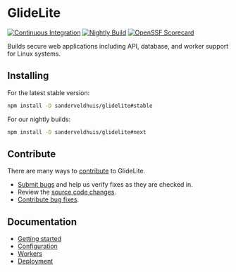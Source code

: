 
# GlideLite

[![Continuous Integration](https://github.com/sanderveldhuis/glidelite/actions/workflows/ci.yaml/badge.svg)](https://github.com/sanderveldhuis/glidelite//actions/workflows/ci.yaml)
[![Nightly Build](https://github.com/sanderveldhuis/glidelite/actions/workflows/nightly.yaml/badge.svg)](https://github.com/sanderveldhuis/glidelite//actions/workflows/nightly.yaml)
[![OpenSSF Scorecard](https://api.securityscorecards.dev/projects/github.com/sanderveldhuis/glidelite/badge)](https://securityscorecards.dev/viewer/?uri=github.com/sanderveldhuis/glidelite)

Builds secure web applications including API, database, and worker support for Linux systems.

## Installing

For the latest stable version:

```bash
npm install -D sanderveldhuis/glidelite#stable
```

For our nightly builds:

```bash
npm install -D sanderveldhuis/glidelite#next
```

## Contribute

There are many ways to [contribute](https://github.com/sanderveldhuis/glidelite/blob/main/CONTRIBUTING.md) to GlideLite.
* [Submit bugs](https://github.com/sanderveldhuis/glidelite/issues) and help us verify fixes as they are checked in.
* Review the [source code changes](https://github.com/sanderveldhuis/glidelite/pulls).
* [Contribute bug fixes](https://github.com/sanderveldhuis/glidelite/blob/main/CONTRIBUTING.md).

## Documentation

* [Getting started](https://github.com/sanderveldhuis/glidelite/blob/main/doc/getting-started.md)
* [Configuration](https://github.com/sanderveldhuis/glidelite/blob/main/doc/configuration.md)
* [Workers](https://github.com/sanderveldhuis/glidelite/blob/main/doc/workers.md)
* [Deployment](https://github.com/sanderveldhuis/glidelite/blob/main/doc/deployment.md)
